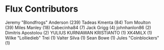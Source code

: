 Flux Contributors
==================

Jeremy "Blondfrogs" Anderson (239)
Tadeas Kmenta (84)
Tom Moulton (39)
Miles Manley (18)
Cabecinha84 (7)
Jack Grigg (4)
johnhanlon86 (2)
Dimitris Apostolou (2)
YULIUS KURNIAWAN KRISTIANTO (1)
XK4MiLX (1)
Wilke "Lolliedieb" Trei (1)
Valter Silva (1)
Sean Bowe (1)
Jules "Coinblockers" (1)
